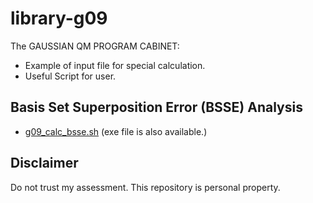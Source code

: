 # library-g09
The GAUSSIAN QM PROGRAM CABINET: 
- Example of input file for special calculation.
- Useful Script for user.
## Basis Set Superposition Error (BSSE) Analysis
- [g09_calc_bsse.sh](https://github.com/rangsimanketkaew/library-g09/blob/master/g09_calc_bsse.sh) (exe file is also available.)

## Disclaimer
Do not trust my assessment. This repository is personal property.
